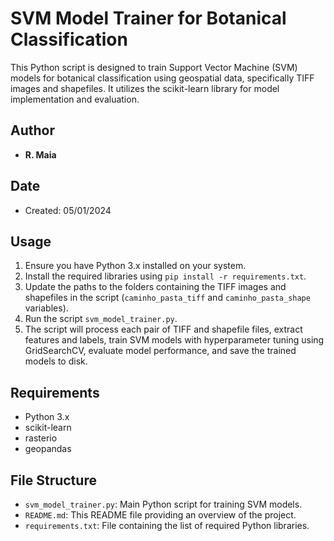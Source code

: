 # SVM Model Trainer for Botanical Classification

This Python script is designed to train Support Vector Machine (SVM) models for botanical classification using geospatial data, specifically TIFF images and shapefiles. It utilizes the scikit-learn library for model implementation and evaluation.

## Author
- **R. Maia**

## Date
- Created: 05/01/2024

## Usage
1. Ensure you have Python 3.x installed on your system.
2. Install the required libraries using `pip install -r requirements.txt`.
3. Update the paths to the folders containing the TIFF images and shapefiles in the script (`caminho_pasta_tiff` and `caminho_pasta_shape` variables).
4. Run the script `svm_model_trainer.py`.
5. The script will process each pair of TIFF and shapefile files, extract features and labels, train SVM models with hyperparameter tuning using GridSearchCV, evaluate model performance, and save the trained models to disk.

## Requirements
- Python 3.x
- scikit-learn
- rasterio
- geopandas

## File Structure
- `svm_model_trainer.py`: Main Python script for training SVM models.
- `README.md`: This README file providing an overview of the project.
- `requirements.txt`: File containing the list of required Python libraries.

